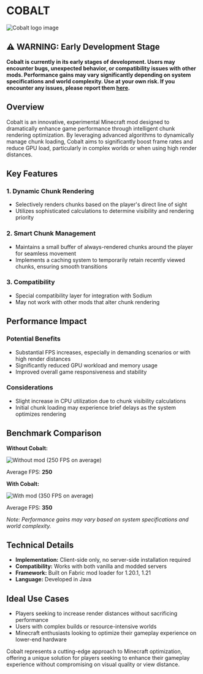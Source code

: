 # COBALT
![Cobalt logo image](https://cdn.modrinth.com/data/cached_images/c6eb4fb047b363e19e5f90f69d4713bed313f3bb.png)
## ⚠️ WARNING: Early Development Stage
**Cobalt is currently in its early stages of development. Users may encounter bugs, unexpected behavior, or compatibility issues with other mods. Performance gains may vary significantly depending on system specifications and world complexity. Use at your own risk. If you encounter any issues, please report them [here](https://github.com/Kubik-Modder/CobaltMod-1.21/issues).**

## Overview
Cobalt is an innovative, experimental Minecraft mod designed to dramatically enhance game performance through intelligent chunk rendering optimization. By leveraging advanced algorithms to dynamically manage chunk loading, Cobalt aims to significantly boost frame rates and reduce GPU load, particularly in complex worlds or when using high render distances.

## Key Features

### 1. Dynamic Chunk Rendering
- Selectively renders chunks based on the player's direct line of sight
- Utilizes sophisticated calculations to determine visibility and rendering priority

### 2. Smart Chunk Management
- Maintains a small buffer of always-rendered chunks around the player for seamless movement
- Implements a caching system to temporarily retain recently viewed chunks, ensuring smooth transitions

### 3. Compatibility
- Special compatibility layer for integration with Sodium
- May not work with other mods that alter chunk rendering

## Performance Impact

### Potential Benefits
- Substantial FPS increases, especially in demanding scenarios or with high render distances
- Significantly reduced GPU workload and memory usage
- Improved overall game responsiveness and stability

### Considerations
- Slight increase in CPU utilization due to chunk visibility calculations
- Initial chunk loading may experience brief delays as the system optimizes rendering

## Benchmark Comparison
**Without Cobalt:**

![Without mod (250 FPS on average)](https://cdn.modrinth.com/data/cached_images/dc919a8c59a5b8c3e4a50f48e1f7ae538990d50e.png)

Average FPS: **250**

**With Cobalt:**

![With mod (350 FPS on average)](https://cdn.modrinth.com/data/cached_images/bbeeb6de04e2f0f6393c0f206cb3f6ec04f85373.png)

Average FPS: **350**

*Note: Performance gains may vary based on system specifications and world complexity.*

## Technical Details
- **Implementation:** Client-side only, no server-side installation required
- **Compatibility:** Works with both vanilla and modded servers
- **Framework:** Built on Fabric mod loader for 1.20.1, 1.21
- **Language:** Developed in Java

## Ideal Use Cases
- Players seeking to increase render distances without sacrificing performance
- Users with complex builds or resource-intensive worlds
- Minecraft enthusiasts looking to optimize their gameplay experience on lower-end hardware

Cobalt represents a cutting-edge approach to Minecraft optimization, offering a unique solution for players seeking to enhance their gameplay experience without compromising on visual quality or view distance.
